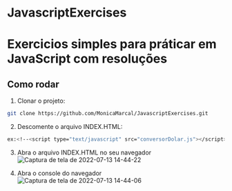 # JavascriptExercises
# Exercicios simples para práticar em JavaScript com resoluções

## Como rodar
1. Clonar o projeto: 
```bash
git clone https://github.com/MonicaMarcal/JavascriptExercises.git
```
2. Descomente o arquivo INDEX.HTML: 
```bash
ex:<!--<script type="text/javascript" src="conversorDolar.js"></script>-->

```
3. Abra o arquivo INDEX.HTML no seu navegador
![Captura de tela de 2022-07-13 14-44-22](https://user-images.githubusercontent.com/63027699/178799234-598b7497-7eba-438b-ac88-c61169fb7d2c.png)

4. Abra o console do navegador
![Captura de tela de 2022-07-13 14-44-06](https://user-images.githubusercontent.com/63027699/178799299-f8a68333-5130-4bc5-aa41-402a2ee2eb2f.png)
